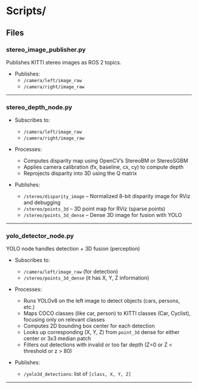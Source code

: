 # Scripts/

## Files

### **stereo_image_publisher.py**

Publishes KITTI stereo images as ROS 2 topics.

- Publishes: 
  - `/camera/left/image_raw`
  - `/camera/right/image_raw`

---

### **stereo_depth_node.py**

- Subscribes to:
  - `/camera/left/image_raw`
  - `/camera/right/image_raw`

- Processes:
  - Computes disparity map using OpenCV’s StereoBM or StereoSGBM
  - Applies camera calibration (fx, baseline, cx, cy) to compute depth
  - Reprojects disparity into 3D using the Q matrix

- Publishes:
  - `/stereo/disparity_image` – Normalized 8-bit disparity image for RViz and debugging
  - `/stereo/points_3d` – 3D point map for RViz (sparse points)
  - `/stereo/points_3d_dense` – Dense 3D image for fusion with YOLO
---

### **yolo_detector_node.py**

YOLO node handles detection + 3D fusion (perception)

- Subscribes to:
  - `/camera/left/image_raw` (for detection)
  - `/stereo/points_3d_dense` (it has X, Y, Z information)

- Processes:
  - Runs YOLOv8 on the left image to detect objects (cars, persons, etc.)
  - Maps COCO classes (like car, person) to KITTI classes (Car, Cyclist), focusing only on relevant classes
  - Computes 2D bounding box center for each detection
  - Looks up corresponding (X, Y, Z) from `point_3d` dense for either center or 3x3 median patch
  - Filters out detections with invalid or too far depth (Z=0 or Z < threshold or z > 80)

- Publishes:
  - `/yolo3d_detections`: list of `[class, X, Y, Z]`

---
